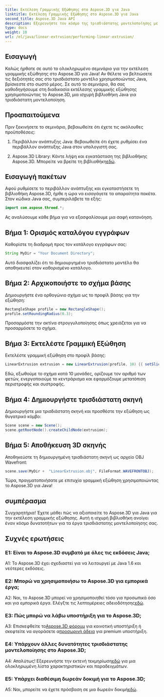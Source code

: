 ```yaml
---
title: Εκτέλεση Γραμμικής Εξώθησης στο Aspose.3D για Java
linktitle: Εκτέλεση Γραμμικής Εξώθησης στο Aspose.3D για Java
second_title: Aspose.3D Java API
description: Εξερευνήστε τον κόσμο της τρισδιάστατης μοντελοποίησης με το Aspose.3D για Java. Μάθετε να εκτελείτε γραμμική εξώθηση χωρίς κόπο.
type: docs
weight: 10
url: /el/java/linear-extrusion/performing-linear-extrusion/
---
```

## Εισαγωγή

Καλώς ήρθατε σε αυτό το ολοκληρωμένο σεμινάριο για την εκτέλεση γραμμικής εξώθησης στο Aspose.3D για Java! Αν θέλετε να βελτιώσετε τις δεξιότητές σας στο τρισδιάστατο μοντέλο χρησιμοποιώντας Java, βρίσκεστε στο σωστό μέρος. Σε αυτό το σεμινάριο, θα σας καθοδηγήσουμε στη διαδικασία εκτέλεσης γραμμικής εξώθησης χρησιμοποιώντας το Aspose.3D, μια ισχυρή βιβλιοθήκη Java για τρισδιάστατη μοντελοποίηση.

## Προαπαιτούμενα

Πριν ξεκινήσετε το σεμινάριο, βεβαιωθείτε ότι έχετε τις ακόλουθες προϋποθέσεις:

1. Περιβάλλον ανάπτυξης Java: Βεβαιωθείτε ότι έχετε ρυθμίσει ένα περιβάλλον ανάπτυξης Java στον υπολογιστή σας.

2.  Aspose.3D Library: Κάντε λήψη και εγκατάσταση της βιβλιοθήκης Aspose.3D. Μπορείτε να βρείτε τη βιβλιοθήκη[εδώ](https://releases.aspose.com/3d/java/).

## Εισαγωγή πακέτων

Αφού ρυθμίσετε το περιβάλλον ανάπτυξης και εγκαταστήσετε τη βιβλιοθήκη Aspose.3D, ήρθε η ώρα να εισαγάγετε τα απαραίτητα πακέτα. Στον κώδικα Java σας, συμπεριλάβετε τα εξής:

```java
import com.aspose.threed.*;
```

Ας αναλύσουμε κάθε βήμα για να εξασφαλίσουμε μια σαφή κατανόηση.

## Βήμα 1: Ορισμός καταλόγου εγγράφων

Καθορίστε τη διαδρομή προς τον κατάλογο εγγράφων σας:

```java
String MyDir = "Your Document Directory";
```

Αυτό διασφαλίζει ότι το δημιουργημένο τρισδιάστατο μοντέλο θα αποθηκευτεί στον καθορισμένο κατάλογο.

## Βήμα 2: Αρχικοποιήστε το σχήμα βάσης

Δημιουργήστε ένα ορθογώνιο σχήμα ως το προφίλ βάσης για την εξώθηση:

```java
RectangleShape profile = new RectangleShape();
profile.setRoundingRadius(0.3);
```

Προσαρμόστε την ακτίνα στρογγυλοποίησης όπως χρειάζεται για να προσαρμόσετε το σχήμα.

## Βήμα 3: Εκτελέστε Γραμμική Εξώθηση

Εκτελέστε γραμμική εξώθηση στο προφίλ βάσης:

```java
LinearExtrusion extrusion = new LinearExtrusion(profile, 10) {{ setSlices(100); setCenter(true); setTwist(360); setTwistOffset(new Vector3(10, 0, 0));}};
```

Εδώ, εξωθούμε το σχήμα κατά 10 μονάδες, ορίζουμε τον αριθμό των φετών, ενεργοποιούμε το κεντράρισμα και εφαρμόζουμε μετατόπιση περιστροφής και συστροφής.

## Βήμα 4: Δημιουργήστε τρισδιάστατη σκηνή

Δημιουργήστε μια τρισδιάστατη σκηνή και προσθέστε την εξώθηση ως θυγατρικό κόμβο:

```java
Scene scene = new Scene();
scene.getRootNode().createChildNode(extrusion);
```

## Βήμα 5: Αποθήκευση 3D σκηνής

Αποθηκεύστε τη δημιουργημένη τρισδιάστατη σκηνή ως αρχείο OBJ Wavefront:

```java
scene.save(MyDir +  "LinearExtrusion.obj", FileFormat.WAVEFRONTOBJ);
```

Τώρα, πραγματοποιήσατε με επιτυχία γραμμική εξώθηση χρησιμοποιώντας το Aspose.3D για Java!

## συμπέρασμα

Συγχαρητήρια! Έχετε μάθει πώς να αξιοποιείτε το Aspose.3D για Java για την εκτέλεση γραμμικής εξώθησης. Αυτή η ισχυρή βιβλιοθήκη ανοίγει έναν κόσμο δυνατοτήτων για τα έργα τρισδιάστατης μοντελοποίησης σας.

## Συχνές ερωτήσεις

### Ε1: Είναι το Aspose.3D συμβατό με όλες τις εκδόσεις Java;

A1: Το Aspose.3D έχει σχεδιαστεί για να λειτουργεί με Java 1.6 και νεότερες εκδόσεις.

### Ε2: Μπορώ να χρησιμοποιήσω το Aspose.3D για εμπορικά έργα;

A2: Ναι, το Aspose.3D μπορεί να χρησιμοποιηθεί τόσο για προσωπικά όσο και για εμπορικά έργα. Ελέγξτε τις λεπτομέρειες αδειοδότησης[εδώ](https://purchase.aspose.com/buy).

### Ε3: Πώς μπορώ να λάβω υποστήριξη για το Aspose.3D;

 A3: Επισκεφθείτε το[Aspose.3D φόρουμ](https://forum.aspose.com/c/3d/18) για κοινοτική υποστήριξη ή σκεφτείτε να αγοράσετε α[προσωρινή άδεια](https://purchase.aspose.com/temporary-license/) για premium υποστήριξη.

### Ε4: Υπάρχουν άλλες δυνατότητες τρισδιάστατης μοντελοποίησης στο Aspose.3D;

 Α4: Απολύτως! Εξερευνήστε την εκτενή τεκμηρίωση[εδώ](https://reference.aspose.com/3d/java/) για μια ολοκληρωμένη λίστα χαρακτηριστικών και παραδειγμάτων.

### Ε5: Υπάρχει διαθέσιμη δωρεάν δοκιμή για το Aspose.3D;

 A5: Ναι, μπορείτε να έχετε πρόσβαση σε μια δωρεάν δοκιμή[εδώ](https://releases.aspose.com/).